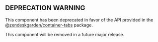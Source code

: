 ## DEPRECATION WARNING

This component has been deprecated in favor of the API provided in the
[@zendeskgarden/container-tabs](https://www.npmjs.com/package/@zendeskgarden/container-tabs)
package.

This component will be removed in a future major release.
